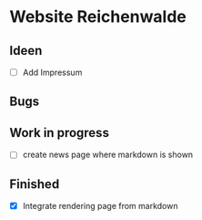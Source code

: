 # Website Reichenwalde

## Ideen

- [ ] Add Impressum


## Bugs

## Work in progress

- [ ] create news page where markdown is shown

## Finished
- [x] Integrate rendering page from markdown
